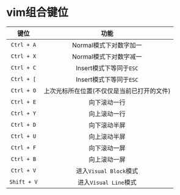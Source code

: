 # vim组合键位

| 键位 | 功能 |
|:-:|:-:|
| `Ctrl + A` | Normal模式下对数字加一 |
| `Ctrl + X` | Normal模式下对数字减一 |
| `Ctrl + C` | Insert模式下等同于`ESC` |
| `Ctrl + [` | Insert模式下等同于`ESC` |
| `Ctrl + O` | 上次光标所在位置(不仅仅是当前已打开的文件) |
| `Ctrl + E` | 向下滚动一行 |
| `Ctrl + Y` | 向上滚动一行 |
| `Ctrl + D` | 向下滚动半屏 |
| `Ctrl + U` | 向上滚动半屏 |
| `Ctrl + F` | 向下滚动一屏 |
| `Ctrl + B` | 向上滚动一屏 |
| `Ctrl + V` | 进入`Visual Block`模式 |
| `Shift + V` | 进入`Visual Line`模式 |
